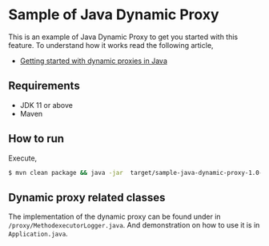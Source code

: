 # Sample of Java Dynamic Proxy

This is an example of Java Dynamic Proxy to get you started with this feature. To understand how it works read the following article,

- [Getting started with dynamic proxies in Java](https://geekyhacker.com/2020/01/25/getting-started-with-dynamic-proxies-in-java/)

## Requirements

- JDK 11 or above
- Maven

## How to run

Execute,

```bash
$ mvn clean package && java -jar  target/sample-java-dynamic-proxy-1.0-SNAPSHOT-jar-with-dependencies.jar
``` 

## Dynamic proxy related classes

The implementation of the dynamic proxy can be found under in `/proxy/MethodexecutorLogger.java`. 
And demonstration on how to use it is in `Application.java`. 
